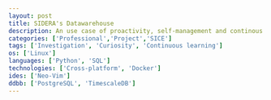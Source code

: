 ```yaml
---
layout: post
title: SIDERA's Datawarehouse
description: An use case of proactivity, self-management and continous learning
categories: ['Professional','Project','SICE']
tags: ['Investigation', 'Curiosity', 'Continuous learning']
os: ['Linux']
languages: ['Python', 'SQL']
technologies: ['Cross-platform', 'Docker']
ides: ['Neo-Vim']
ddbb: ['PostgreSQL', 'TimescaleDB']
---
```

